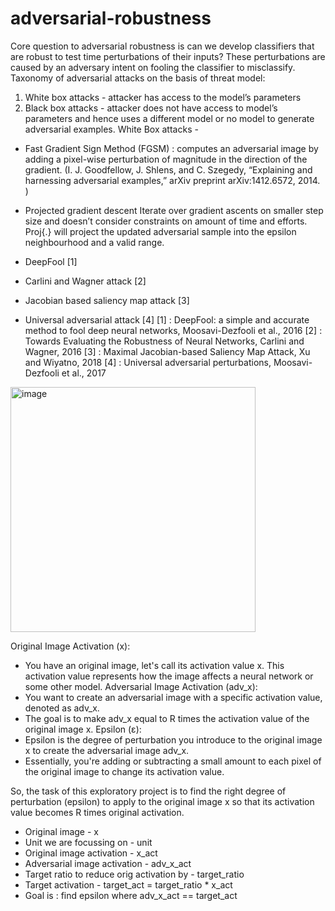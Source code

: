 # adversarial-robustness

Core question to adversarial robustness is can we develop classifiers that are robust to test time perturbations of their inputs? These perturbations are caused by an adversary intent on fooling the classifier to misclassify. 
Taxonomy of adversarial attacks on the basis of threat model:
1. White box attacks - attacker has access to the model’s parameters
2. Black box attacks - attacker does not have access to model’s parameters and hence uses a different model or no model to generate adversarial examples. 
White Box attacks - 
* Fast Gradient Sign Method (FGSM) : computes an adversarial image by adding a pixel-wise perturbation of magnitude in the direction of the gradient. (I. J. Goodfellow, J. Shlens, and C. Szegedy, “Explaining and harnessing adversarial examples,” arXiv preprint arXiv:1412.6572, 2014. )

* Projected gradient descent
Iterate over gradient ascents on smaller step size and doesn’t consider constraints on amount of time and efforts. Proj{.} will project the updated adversarial sample into the epsilon neighbourhood and a valid range. 
* DeepFool [1]
* Carlini and Wagner attack [2]
* Jacobian based saliency map attack [3]
* Universal adversarial attack [4]
[1] : DeepFool: a simple and accurate method to fool deep neural networks, Moosavi-Dezfooli et al., 2016
[2] : Towards Evaluating the Robustness of Neural Networks, Carlini and Wagner, 2016
[3] : Maximal Jacobian-based Saliency Map Attack, Xu and Wiyatno, 2018
[4] : Universal adversarial perturbations, Moosavi-Dezfooli et al., 2017


<img width="392" alt="image" src="https://github.com/geetHonve/adversarial-robustness/assets/123307246/32afc5b6-ebf0-4095-ae3b-19b0b10e4ff5">

Original Image Activation (x):
   - You have an original image, let's call its activation value x. This activation value represents how the image affects a neural network or some other model.
Adversarial Image Activation (adv_x):
   - You want to create an adversarial image with a specific activation value, denoted as adv_x.
   - The goal is to make adv_x equal to R times the activation value of the original image x.
Epsilon (ε):
   - Epsilon is the degree of perturbation you introduce to the original image x to create the adversarial image adv_x.
   - Essentially, you're adding or subtracting a small amount to each pixel of the original image to change its activation value.

So, the task of this exploratory project is to find the right degree of perturbation (epsilon) to apply to the original image x so that its activation value becomes R times original activation.

* Original image - x
* Unit we are focussing on - unit
* Original image activation - x_act
* Adversarial image activation - adv_x_act
* Target ratio to reduce orig activation by - target_ratio
* Target activation - target_act = target_ratio * x_act
* Goal is : find epsilon where adv_x_act == target_act


